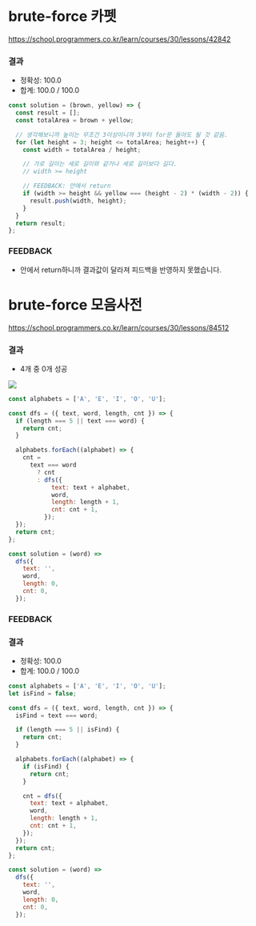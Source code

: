 # brute-force 카펫

https://school.programmers.co.kr/learn/courses/30/lessons/42842

### 결과

- 정확성: 100.0
- 합계: 100.0 / 100.0

```js
const solution = (brown, yellow) => {
  const result = [];
  const totalArea = brown + yellow;

  // 생각해보니까 높이는 무조건 3이상이니까 3부터 for문 돌아도 될 것 같음.
  for (let height = 3; height <= totalArea; height++) {
    const width = totalArea / height;

    // 가로 길이는 세로 길이와 같거나 세로 길이보다 길다.
    // width >= height

    // FEEDBACK: 안에서 return
    if (width >= height && yellow === (height - 2) * (width - 2)) {
      result.push(width, height);
    }
  }
  return result;
};
```

### FEEDBACK

- 안에서 return하니까 결과값이 달라져 피드백을 반영하지 못했습니다.

# brute-force 모음사전

https://school.programmers.co.kr/learn/courses/30/lessons/84512

### 결과

- 4개 중 0개 성공

![](https://velog.velcdn.com/images/nsunny0908/post/4110049b-22be-4c78-9b03-c25c3d9385a8/image.png)

<!-- FEEDBACK: 풀어서 제출하기 -->

```js
const alphabets = ['A', 'E', 'I', 'O', 'U'];

const dfs = ({ text, word, length, cnt }) => {
  if (length === 5 || text === word) {
    return cnt;
  }

  alphabets.forEach((alphabet) => {
    cnt =
      text === word
        ? cnt
        : dfs({
            text: text + alphabet,
            word,
            length: length + 1,
            cnt: cnt + 1,
          });
  });
  return cnt;
};

const solution = (word) =>
  dfs({
    text: '',
    word,
    length: 0,
    cnt: 0,
  });
```

### FEEDBACK

### 결과

- 정확성: 100.0
- 합계: 100.0 / 100.0

```js
const alphabets = ['A', 'E', 'I', 'O', 'U'];
let isFind = false;

const dfs = ({ text, word, length, cnt }) => {
  isFind = text === word;

  if (length === 5 || isFind) {
    return cnt;
  }

  alphabets.forEach((alphabet) => {
    if (isFind) {
      return cnt;
    }

    cnt = dfs({
      text: text + alphabet,
      word,
      length: length + 1,
      cnt: cnt + 1,
    });
  });
  return cnt;
};

const solution = (word) =>
  dfs({
    text: '',
    word,
    length: 0,
    cnt: 0,
  });
```
